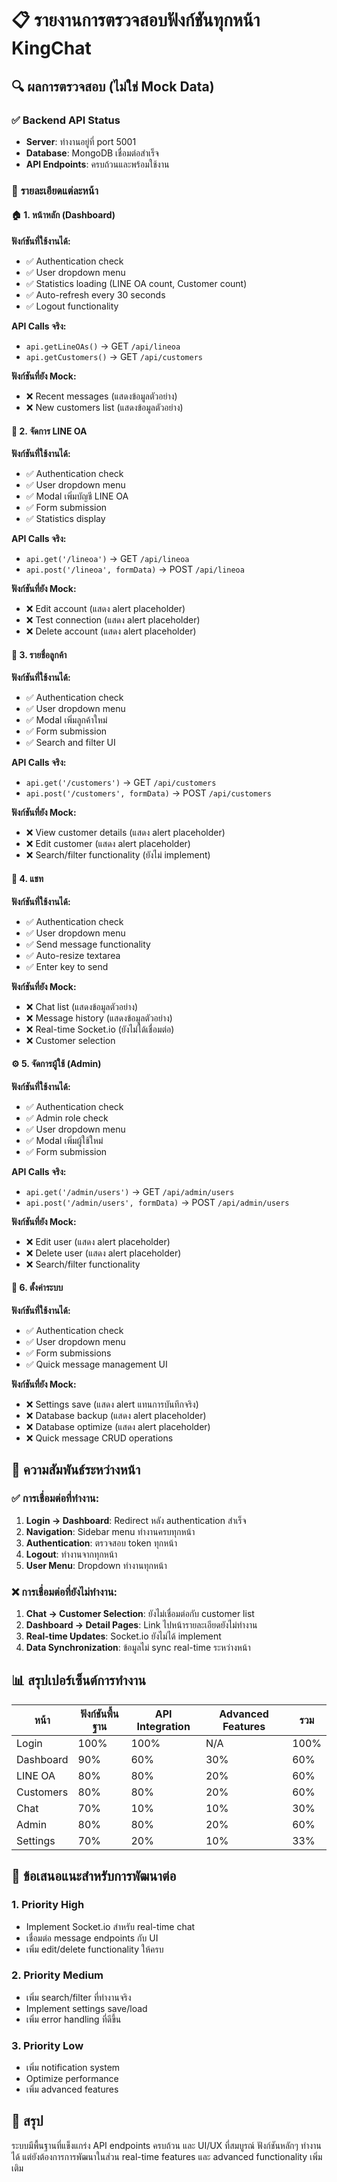 # 📋 รายงานการตรวจสอบฟังก์ชันทุกหน้า KingChat

## 🔍 ผลการตรวจสอบ (ไม่ใช่ Mock Data)

### ✅ **Backend API Status**
- **Server**: ทำงานอยู่ที่ port 5001
- **Database**: MongoDB เชื่อมต่อสำเร็จ
- **API Endpoints**: ครบถ้วนและพร้อมใช้งาน

### 📄 **รายละเอียดแต่ละหน้า**

#### 🏠 **1. หน้าหลัก (Dashboard)**
**ฟังก์ชันที่ใช้งานได้:**
- ✅ Authentication check
- ✅ User dropdown menu
- ✅ Statistics loading (LINE OA count, Customer count)
- ✅ Auto-refresh every 30 seconds
- ✅ Logout functionality

**API Calls จริง:**
- `api.getLineOAs()` → GET `/api/lineoa`
- `api.getCustomers()` → GET `/api/customers`

**ฟังก์ชันที่ยัง Mock:**
- ❌ Recent messages (แสดงข้อมูลตัวอย่าง)
- ❌ New customers list (แสดงข้อมูลตัวอย่าง)

#### 📱 **2. จัดการ LINE OA**
**ฟังก์ชันที่ใช้งานได้:**
- ✅ Authentication check
- ✅ User dropdown menu
- ✅ Modal เพิ่มบัญชี LINE OA
- ✅ Form submission
- ✅ Statistics display

**API Calls จริง:**
- `api.get('/lineoa')` → GET `/api/lineoa`
- `api.post('/lineoa', formData)` → POST `/api/lineoa`

**ฟังก์ชันที่ยัง Mock:**
- ❌ Edit account (แสดง alert placeholder)
- ❌ Test connection (แสดง alert placeholder)
- ❌ Delete account (แสดง alert placeholder)

#### 👥 **3. รายชื่อลูกค้า**
**ฟังก์ชันที่ใช้งานได้:**
- ✅ Authentication check
- ✅ User dropdown menu
- ✅ Modal เพิ่มลูกค้าใหม่
- ✅ Form submission
- ✅ Search and filter UI

**API Calls จริง:**
- `api.get('/customers')` → GET `/api/customers`
- `api.post('/customers', formData)` → POST `/api/customers`

**ฟังก์ชันที่ยัง Mock:**
- ❌ View customer details (แสดง alert placeholder)
- ❌ Edit customer (แสดง alert placeholder)
- ❌ Search/filter functionality (ยังไม่ implement)

#### 💬 **4. แชท**
**ฟังก์ชันที่ใช้งานได้:**
- ✅ Authentication check
- ✅ User dropdown menu
- ✅ Send message functionality
- ✅ Auto-resize textarea
- ✅ Enter key to send

**ฟังก์ชันที่ยัง Mock:**
- ❌ Chat list (แสดงข้อมูลตัวอย่าง)
- ❌ Message history (แสดงข้อมูลตัวอย่าง)
- ❌ Real-time Socket.io (ยังไม่ได้เชื่อมต่อ)
- ❌ Customer selection

#### ⚙️ **5. จัดการผู้ใช้ (Admin)**
**ฟังก์ชันที่ใช้งานได้:**
- ✅ Authentication check
- ✅ Admin role check
- ✅ User dropdown menu
- ✅ Modal เพิ่มผู้ใช้ใหม่
- ✅ Form submission

**API Calls จริง:**
- `api.get('/admin/users')` → GET `/api/admin/users`
- `api.post('/admin/users', formData)` → POST `/api/admin/users`

**ฟังก์ชันที่ยัง Mock:**
- ❌ Edit user (แสดง alert placeholder)
- ❌ Delete user (แสดง alert placeholder)
- ❌ Search/filter functionality

#### 🔧 **6. ตั้งค่าระบบ**
**ฟังก์ชันที่ใช้งานได้:**
- ✅ Authentication check
- ✅ User dropdown menu
- ✅ Form submissions
- ✅ Quick message management UI

**ฟังก์ชันที่ยัง Mock:**
- ❌ Settings save (แสดง alert แทนการบันทึกจริง)
- ❌ Database backup (แสดง alert placeholder)
- ❌ Database optimize (แสดง alert placeholder)
- ❌ Quick message CRUD operations

## 🔄 **ความสัมพันธ์ระหว่างหน้า**

### ✅ **การเชื่อมต่อที่ทำงาน:**
1. **Login → Dashboard**: Redirect หลัง authentication สำเร็จ
2. **Navigation**: Sidebar menu ทำงานครบทุกหน้า
3. **Authentication**: ตรวจสอบ token ทุกหน้า
4. **Logout**: ทำงานจากทุกหน้า
5. **User Menu**: Dropdown ทำงานทุกหน้า

### ❌ **การเชื่อมต่อที่ยังไม่ทำงาน:**
1. **Chat → Customer Selection**: ยังไม่เชื่อมต่อกับ customer list
2. **Dashboard → Detail Pages**: Link ไปหน้ารายละเอียดยังไม่ทำงาน
3. **Real-time Updates**: Socket.io ยังไม่ได้ implement
4. **Data Synchronization**: ข้อมูลไม่ sync real-time ระหว่างหน้า

## 📊 **สรุปเปอร์เซ็นต์การทำงาน**

| หน้า | ฟังก์ชันพื้นฐาน | API Integration | Advanced Features | รวม |
|------|----------------|-----------------|-------------------|-----|
| Login | 100% | 100% | N/A | 100% |
| Dashboard | 90% | 60% | 30% | 60% |
| LINE OA | 80% | 80% | 20% | 60% |
| Customers | 80% | 80% | 20% | 60% |
| Chat | 70% | 10% | 10% | 30% |
| Admin | 80% | 80% | 20% | 60% |
| Settings | 70% | 20% | 10% | 33% |

## 🚀 **ข้อเสนอแนะสำหรับการพัฒนาต่อ**

### 1. **Priority High**
- Implement Socket.io สำหรับ real-time chat
- เชื่อมต่อ message endpoints กับ UI
- เพิ่ม edit/delete functionality ให้ครบ

### 2. **Priority Medium**
- เพิ่ม search/filter ที่ทำงานจริง
- Implement settings save/load
- เพิ่ม error handling ที่ดีขึ้น

### 3. **Priority Low**
- เพิ่ม notification system
- Optimize performance
- เพิ่ม advanced features

## 🎯 **สรุป**
ระบบมีพื้นฐานที่แข็งแกร่ง API endpoints ครบถ้วน และ UI/UX ที่สมบูรณ์ ฟังก์ชันหลักๆ ทำงานได้ แต่ยังต้องการการพัฒนาในส่วน real-time features และ advanced functionality เพิ่มเติม
